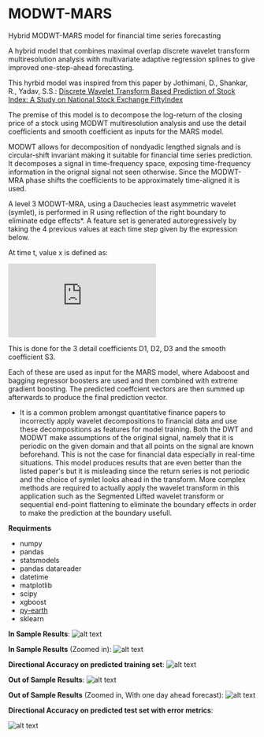 # MODWT-MARS
Hybrid MODWT-MARS model for financial time series forecasting

A hybrid model that combines maximal overlap discrete wavelet transform multiresolution analysis with multivariate adaptive regression splines to give improved one-step-ahead forecasting.

This hyrbid model was inspired from this paper by Jothimani, D., Shankar, R., Yadav, S.S.:
[Discrete Wavelet Transform Based Prediction of Stock Index: A Study on National Stock Exchange FiftyIndex](https://arxiv.org/ftp/arxiv/papers/1605/1605.07278.pdf)

The premise of this model is to decompose the log-return of the closing price of a stock using MODWT multiresolution analysis and use the detail coefficients and smooth coefficient as inputs for the MARS model.

MODWT allows for decomposition of nondyadic lengthed signals and is circular-shift invariant making it suitable for financial time series prediction. It decomposes a signal in time-frequency space, exposing time-frequency information in the orignal signal not seen otherwise.
Since the MODWT-MRA phase shifts the coefficients to be approximately time-aligned it is used. 

A level 3 MODWT-MRA, using a Dauchecies least asymmetric wavelet (symlet), is performed in R using reflection of the right boundary to eliminate edge effects*. A feature set is generated autoregressively by taking the 4 previous values at each time step given by the expression below.

At time t, value x is defined as: 

![equation](http://latex.codecogs.com/gif.latex?x(t)%3Df(x(t-1),x(t-2),x(t-3),x(t-4))) 

This is done for the 3 detail coefficients D1, D2, D3 and the smooth coefficient S3.

Each of these are used as input for the MARS model, where Adaboost and bagging regressor boosters are used and then combined with extreme gradient boosting. The predicted coeffcient vectors are then summed up afterwards to produce the final prediction vector.

* It is a common problem amongst quantitative finance papers to incorrectly apply wavelet decompositions to financial data and use these decompositions as features for model training. Both the DWT and MODWT make assumptions of the original signal, namely that it is periodic on the given domain and that all points on the signal are known beforehand. This is not the case for financial data especially in real-time situations. This model produces results that are even better than the listed paper's but it is misleading since the return series is not periodic and the choice of symlet looks ahead in the transform. More complex methods are required to actually apply the wavelet transform in this application such as the Segmented Lifted wavelet transform or sequential end-point flattening to eliminate the boundary effects in order to make the prediction at the boundary usefull.

**Requirments**
- numpy
- pandas
- statsmodels
- pandas datareader
- datetime
- matplotlib
- scipy
- xgboost
- [py-earth](https://github.com/scikit-learn-contrib/py-earth)
- sklearn



**In Sample Results**:
![alt text](https://github.com/Nicholas-Picini/MODWT-MARS/blob/master/Results/train.jpg)

**In Sample Results** (Zoomed in):
![alt text](https://github.com/Nicholas-Picini/MODWT-MARS/blob/master/Results/train_zoom.jpg)

**Directional Accuracy on predicted training set**:
![alt text](https://github.com/Nicholas-Picini/MODWT-MARS/blob/master/Results/DA_train.jpg)

**Out of Sample Results**:
![alt text](https://github.com/Nicholas-Picini/MODWT-MARS/blob/master/Results/test.jpg)

**Out of Sample Results** (Zoomed in, With one day ahead forecast):
![alt text](https://github.com/Nicholas-Picini/MODWT-MARS/blob/master/Results/test_zoom.jpg)

**Directional Accuracy on predicted test set with error metrics**:

![alt text](https://github.com/Nicholas-Picini/MODWT-MARS/blob/master/Results/DA_test.jpg)
